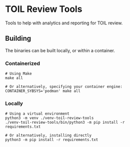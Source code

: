 # TOIL Review Tools

Tools to help with analytics and reporting for TOIL review.

## Building

The binaries can be built locally, or within a container.

### Containerized

```shell
# Using Make
make all

# Or alternatively, specifying your container engine:
CONTAINER_SYBSYS='podman' make all
```

### Locally

```shell
# Using a virtual environment
python3 -m venv ./venv-toil-review-tools
./venv-toil-review-tools/bin/python3 -m pip install -r requirements.txt

# Or alternatively, installing directly
python3 -m pip install -r requirements.txt
```
